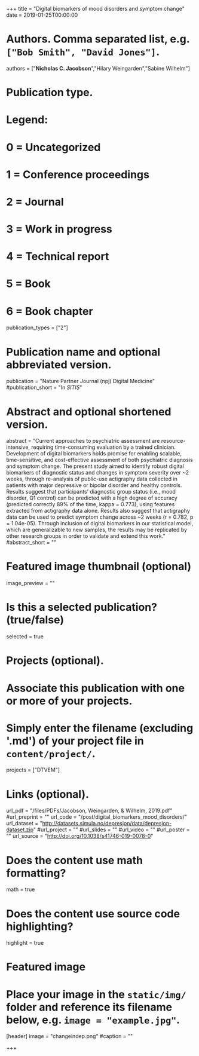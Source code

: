 +++
title = "Digital biomarkers of mood disorders and symptom change"
date = 2019-01-25T00:00:00

# Authors. Comma separated list, e.g. `["Bob Smith", "David Jones"]`.
authors = ["**Nicholas C. Jacobson**","Hilary Weingarden","Sabine Wilhelm"]

# Publication type.
# Legend:
# 0 = Uncategorized
# 1 = Conference proceedings
# 2 = Journal
# 3 = Work in progress
# 4 = Technical report
# 5 = Book
# 6 = Book chapter
publication_types = ["2"]

# Publication name and optional abbreviated version.
publication = "Nature Partner Journal (npj) Digital Medicine"
#publication_short = "In *SITIS*"

# Abstract and optional shortened version.
abstract = "Current approaches to psychiatric assessment are resource-intensive, requiring time-consuming evaluation by a trained clinician. Development of digital biomarkers holds promise for enabling scalable, time-sensitive, and cost-effective assessment of both psychiatric diagnosis and symptom change. The present study aimed to identify robust digital biomarkers of diagnostic status and changes in symptom severity over ~2 weeks, through re-analysis of public-use actigraphy data collected in patients with major depressive or bipolar disorder and healthy controls. Results suggest that participants’ diagnostic group status (i.e., mood disorder, Q1 control) can be predicted with a high degree of accuracy (predicted correctly 89% of the time, kappa = 0.773), using features extracted from actigraphy data alone. Results also suggest that actigraphy data can be used to predict symptom change across ~2 weeks (r = 0.782, p = 1.04e-05). Through inclusion of digital biomarkers in our statistical model, which are generalizable to new samples, the results may be replicated by other research groups in order to validate and extend this work."
#abstract_short = ""

# Featured image thumbnail (optional)
image_preview = ""

# Is this a selected publication? (true/false)
selected = true

# Projects (optional).
#   Associate this publication with one or more of your projects.
#   Simply enter the filename (excluding '.md') of your project file in `content/project/`.
projects = ["DTVEM"]

# Links (optional).
url_pdf = "/files/PDFs/Jacobson, Weingarden, & Wilhelm, 2019.pdf"
#url_preprint = ""
url_code = "/post/digital_biomarkers_mood_disorders/"
url_dataset = "http://datasets.simula.no/depresjon/data/depresjon-dataset.zip"
#url_project = ""
#url_slides = ""
#url_video = ""
#url_poster = ""
url_source = "http://doi.org/10.1038/s41746-019-0078-0"

# Does the content use math formatting?
math = true

# Does the content use source code highlighting?
highlight = true

# Featured image
# Place your image in the `static/img/` folder and reference its filename below, e.g. `image = "example.jpg"`.
[header]
image = "changeindep.png"
#caption = ""

+++
